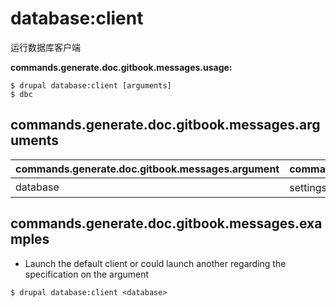 # database:client
运行数据库客户端

**commands.generate.doc.gitbook.messages.usage:**
```
$ drupal database:client [arguments]
$ dbc  
```

## commands.generate.doc.gitbook.messages.arguments
commands.generate.doc.gitbook.messages.argument | commands.generate.doc.gitbook.messages.details
---------|-------------
database | settings.php 文件中 Database 的键

## commands.generate.doc.gitbook.messages.examples
* Launch the default client or could launch another regarding the specification on the argument
```
$ drupal database:client <database>

```
